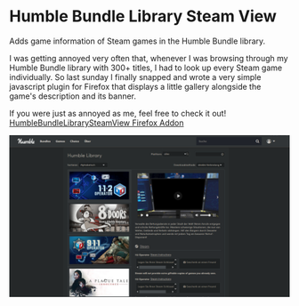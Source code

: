 # Humble Bundle Library Steam View
Adds game information of Steam games in the Humble Bundle library.  

I was getting annoyed very often that, whenever I was browsing through my Humble Bundle library with 300+ titles, I had to look up every Steam game individually. So last sunday I finally snapped and wrote a very simple javascript plugin for Firefox that displays a little gallery alongside the game's description and its banner.

If you were just as annoyed as me, feel free to check it out!  
[HumbleBundleLibrarySteamView Firefox Addon](https://addons.mozilla.org/de/firefox/addon/humblebundlelibrarysteamview/)


![That's what it looks like.](images/hblsv.PNG)